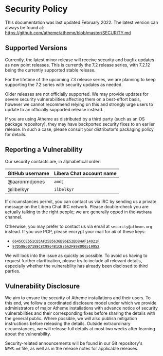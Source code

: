 # Security Policy

This documentation was last updated February 2022. The latest version can
always be found at: 
https://github.com/atheme/atheme/blob/master/SECURITY.md

## Supported Versions

Currently, the latest minor release will receive security and bugfix
updates as new point releases. This is currently the 7.2 release series,
with 7.2.12 being the currently supported stable release.

For the lifetime of the upcoming 7.3 release series, we are planning to keep
supporting the 7.2 series with security updates as needed.

Older releases are not officially supported. We may provide updates for
severe security vulnerabilities affecting them on a best-effort basis,
however we cannot recommend relying on this and strongly urge users to
update to an officially supported release instead.

If you are using Atheme as distributed by a third party (such as an OS
package repository), they may have backported security fixes to an earlier
release. In such a case, please consult your distributor's packaging
policy for details.

## Reporting a Vulnerability

Our security contacts are, in alphabetical order:

| GitHub username | Libera Chat account name |
| --------------- | ------------------------ |
| @aaronmdjones   | `amdj`                   |
| @ilbelkyr       | `ilbelkyr`               |

If circumstances permit, you can contact us via IRC by sending us a private
message on the Libera Chat IRC network. Please double-check you are actually
talking to the right people; we are generally opped in the `#atheme` channel.

Otherwise, you may prefer to contact us via email at `security@atheme.org`
instead. If you use PGP, please encrypt your mail for *all* of these keys:

- [`6645CCE551CB5AF25B5636B96E52BD84AF14021F`][pgp-ilbelkyr]
- [`97D58E607188C8C986481CB76A2F898000519052`][pgp-amdj]

We will look into the issue as quickly as possible. To avoid us having to
request further clarification, please try to include all relevant details,
especially whether the vulnerability has already been disclosed to third
parties.

## Vulnerability Disclosure

We aim to ensure the security of Atheme installations and their users. To
this end, we follow a coordinated disclosure model under which we provide
administrators of major Atheme installations with advance notice of security
vulnerabilities and their corresponding fixes before sharing the details
with the general public. Where possible, we will also publish mitigation
instructions before releasing the details. Outside extraordinary circumstances,
we will release full details at most two weeks after learning about the
vulnerability.

Security-related announcements will be found in our Git repository's
`NEWS.md` file, as well as in the release notes for applicable releases.

[pgp-ilbelkyr]: https://keys.openpgp.org/vks/v1/by-fingerprint/6645CCE551CB5AF25B5636B96E52BD84AF14021F
[pgp-amdj]: https://keys.openpgp.org/vks/v1/by-fingerprint/97D58E607188C8C986481CB76A2F898000519052
